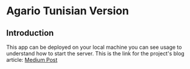# Agario Tunisian Version
## Introduction
This app can be deployed on your local machine you can see usage to understand how to start the server.
This is the link for the project's blog article: [Medium Post](https://medium.com/@bahri20004/we-tried-our-best-but-its-not-always-a-happy-ending-911a03a5a726)
